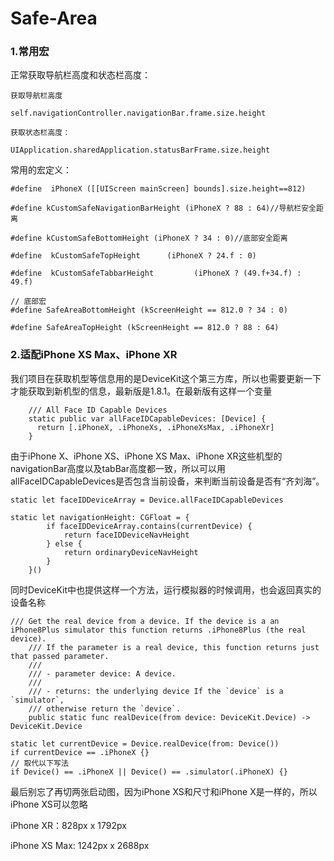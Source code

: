 # Safe-Area

### 1.常用宏

正常获取导航栏高度和状态栏高度：

```
获取导航栏高度

self.navigationController.navigationBar.frame.size.height

获取状态栏高度：

UIApplication.sharedApplication.statusBarFrame.size.height
```

常用的宏定义：

```
#define  iPhoneX ([[UIScreen mainScreen] bounds].size.height==812)

#define kCustomSafeNavigationBarHeight (iPhoneX ? 88 : 64)//导航栏安全距离

#define kCustomSafeBottomHeight (iPhoneX ? 34 : 0)//底部安全距离

#define  kCustomSafeTopHeight      (iPhoneX ? 24.f : 0)

#define  kCustomSafeTabbarHeight         (iPhoneX ? (49.f+34.f) : 49.f)

// 底部宏  
#define SafeAreaBottomHeight (kScreenHeight == 812.0 ? 34 : 0)  

#define SafeAreaTopHeight (kScreenHeight == 812.0 ? 88 : 64)  
```

### 2.适配iPhone XS Max、iPhone XR

我们项目在获取机型等信息用的是DeviceKit这个第三方库，所以也需要更新一下才能获取到新机型的信息，最新版是1.8.1。在最新版有这样一个变量

```
    /// All Face ID Capable Devices
    static public var allFaceIDCapableDevices: [Device] {
      return [.iPhoneX, .iPhoneXs, .iPhoneXsMax, .iPhoneXr]
    }
```

由于iPhone X、iPhone XS、iPhone XS Max、iPhone XR这些机型的navigationBar高度以及tabBar高度都一致，所以可以用allFaceIDCapableDevices是否包含当前设备，来判断当前设备是否有“齐刘海”。

```
static let faceIDDeviceArray = Device.allFaceIDCapableDevices

static let navigationHeight: CGFloat = {
        if faceIDDeviceArray.contains(currentDevice) {
            return faceIDDeviceNavHeight
        } else {
            return ordinaryDeviceNavHeight
        }
    }()
```

同时DeviceKit中也提供这样一个方法，运行模拟器的时候调用，也会返回真实的设备名称

```
/// Get the real device from a device. If the device is a an iPhone8Plus simulator this function returns .iPhone8Plus (the real device).
    /// If the parameter is a real device, this function returns just that passed parameter.
    ///
    /// - parameter device: A device.
    ///
    /// - returns: the underlying device If the `device` is a `simulator`,
    /// otherwise return the `device`.
    public static func realDevice(from device: DeviceKit.Device) -> DeviceKit.Device
```

```
static let currentDevice = Device.realDevice(from: Device())
if currentDevice == .iPhoneX {}
// 取代以下写法
if Device() == .iPhoneX || Device() == .simulator(.iPhoneX) {}
```

最后别忘了再切两张启动图，因为iPhone XS和尺寸和iPhone X是一样的，所以iPhone XS可以忽略

iPhone XR：828px x 1792px

iPhone XS Max: 1242px x 2688px

